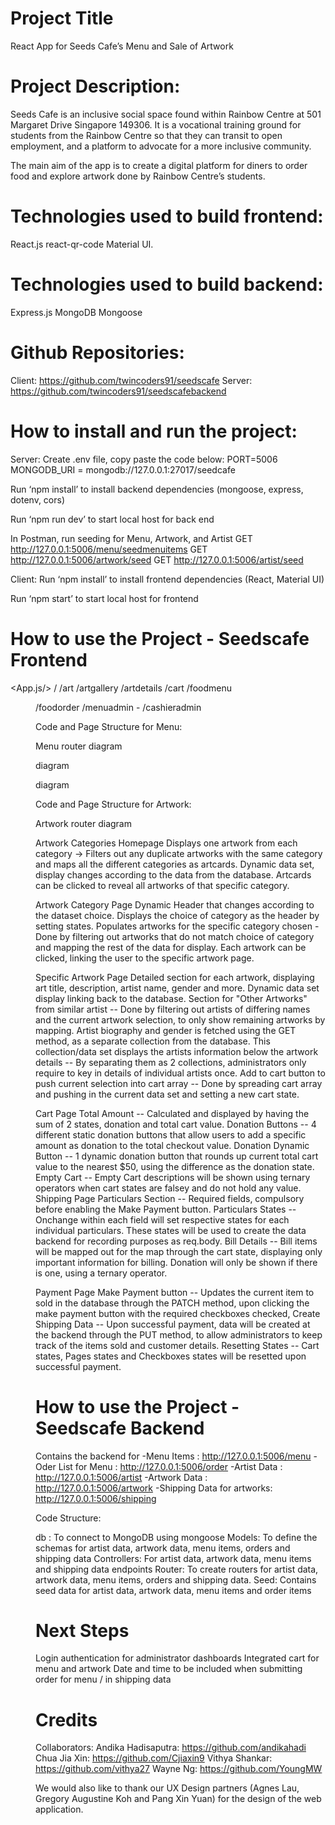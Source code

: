 # Project Title
React App for Seeds Cafe’s Menu and Sale of Artwork

# Project Description:
Seeds Cafe is an inclusive social space found within Rainbow Centre at 501 Margaret Drive Singapore 149306. It is a vocational training ground for students from the Rainbow Centre so that they can transit to open employment, and a platform to advocate for a more inclusive community.

The main aim of the app is to create a digital platform for diners to order food and explore artwork done by Rainbow Centre’s students.

# Technologies used to build frontend:
React.js 
react-qr-code
Material UI.

# Technologies used to build backend:
Express.js
MongoDB
Mongoose


# Github Repositories:
Client: https://github.com/twincoders91/seedscafe
Server: https://github.com/twincoders91/seedscafebackend

# How to install and run the project:

Server:
Create .env file, copy paste the code below:
PORT=5006
MONGODB_URI = mongodb://127.0.0.1:27017/seedcafe

Run ‘npm install’ to install backend dependencies (mongoose, express, dotenv, cors)

Run ‘npm run dev’ to start local host for back end

In Postman, run seeding for Menu, Artwork, and Artist
GET  http://127.0.0.1:5006/menu/seedmenuitems
GET  http://127.0.0.1:5006/artwork/seed 
GET  http://127.0.0.1:5006/artist/seed

Client:
Run ‘npm install’ to install frontend dependencies (React, Material UI)

Run ‘npm start’ to start local host for frontend

# How to use the Project - Seedscafe Frontend

<App.js/>
<NavBar/>
<Modal/>
<Routes>
<Home/> 					 /
<Art/>  					/art
<ArtCard/>
<ArtGallery/>  					/artgallery
<SpecificArtworkPage/> 			/artdetails
<CartPage/> 					/cart
<ShippingPage/>
<PaymentPage/>
<ConfirmationPage/>
<MenuStateContainer/>  			/foodmenu
<DineInModal/>
<MenuCategory/>
<MenuCategoryCard/>
<Menu/>
<FilterButtons/>
<Card/>
<SpecificItem/>
<OrderStateContainer/>  			/foodorder
<OrderList/>
<OrderListUpdate/>
<OrderSubmission/>
<MenuAdmin/>  				/menuadmin
<AdminMenuCard/>
      -     <CashierAdmin/>				/cashieradmin
<Footer/>








Code and Page Structure for Menu:

Menu router diagram

<MenuStateContainer/> diagram

<OrderStateContainer/> diagram

Code and Page Structure for Artwork:

Artwork router diagram


Artwork Categories Homepage
Displays one artwork from each category -> Filters out any duplicate artworks with the same category and maps all the different categories as artcards.
Dynamic data set, display changes according to the data from the database.
Artcards can be clicked to reveal all artworks of that specific category.

Artwork Category Page
Dynamic Header that changes according to the dataset choice. Displays the choice of category as the header by setting states.
Populates artworks for the specific category chosen - Done by filtering out artworks that do not match choice of category and mapping the rest of the data for display.
Each artwork can be clicked, linking the user to the specific artwork page.

Specific Artwork Page
Detailed section for each artwork, displaying art title, description, artist name, gender and more. Dynamic data set display linking back to the database.
Section for "Other Artworks" from similar artist -- Done by filtering out artists of differing names and the current artwork selection, to only show remaining artworks by mapping.
Artist biography and gender is fetched using the GET method, as a separate collection from the database. This collection/data set displays the artists information below the artwork details -- By separating them as 2 collections, administrators only require to key in details of individual artists once.
Add to cart button to push current selection into cart array -- Done by spreading cart array and pushing in the current data set and setting a new cart state.

Cart Page
Total Amount -- Calculated and displayed by having the sum of 2 states, donation and total cart value.
Donation Buttons -- 4 different static donation buttons that allow users to add a specific amount as donation to the total checkout value.
Donation Dynamic Button -- 1 dynamic donation button that rounds up current total cart value to the nearest $50, using the difference as the donation state.
Empty Cart -- Empty Cart descriptions will be shown using ternary operators when cart states are falsey and do not hold any value.
Shipping Page
Particulars Section -- Required fields, compulsory before enabling the Make Payment button.
Particulars States -- Onchange within each field will set respective states for each individual particulars. These states will be used to create the data backend for recording purposes as req.body.
Bill Details -- Bill items will be mapped out for the map through the cart state, displaying only important information for billing. Donation will only be shown if there is one, using a ternary operator.
 
Payment Page
Make Payment button -- Updates the current item to sold in the database through the PATCH method, upon clicking the make payment button with the required checkboxes checked,
Create Shipping Data -- Upon successful payment, data will be created at the backend through the PUT method, to allow administrators to keep track of the items sold and customer details.
Resetting States -- Cart states, Pages states and Checkboxes states will be resetted upon successful payment.

# How to use the Project - Seedscafe Backend

Contains the backend for
-Menu Items : http://127.0.0.1:5006/menu
-Oder List for Menu :  http://127.0.0.1:5006/order
-Artist Data : http://127.0.0.1:5006/artist
-Artwork Data : http://127.0.0.1:5006/artwork
-Shipping Data for artworks: http://127.0.0.1:5006/shipping

Code Structure: 

db : To connect to MongoDB using mongoose
Models: To define the schemas for artist data, artwork data, menu items, orders and shipping data 
Controllers: For artist data, artwork data, menu items and shipping data endpoints
Router: To create routers for artist data, artwork data, menu items, orders and shipping data.
Seed: Contains seed data for artist data, artwork data, menu items and order items

# Next Steps
Login authentication for administrator dashboards
Integrated cart for menu and artwork
Date and time to be included when submitting order for menu / in shipping data


# Credits
Collaborators:
Andika Hadisaputra: https://github.com/andikahadi
Chua Jia Xin: https://github.com/Cjiaxin9
Vithya Shankar: https://github.com/vithya27
Wayne Ng: https://github.com/YoungMW

We would also like to thank our UX Design partners (Agnes Lau, Gregory Augustine Koh and Pang Xin Yuan) for the design of the web application.

